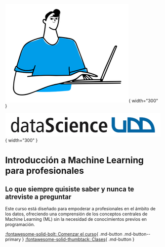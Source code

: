 ![Portada](assets/images/BigShoes-Torso.png){ width="300" }

![Logo](assets/images/logo-ids.png){ width="300" }

# Introducción a Machine Learning para profesionales

## Lo que siempre quisiste saber y nunca te atreviste a preguntar

Este curso está diseñado para empoderar a profesionales en el ámbito de los datos, ofreciendo una comprensión de los conceptos centrales de Machine Learning (ML) sin la necesidad de conocimientos previos en programación.

[:fontawesome-solid-bolt: Comenzar el curso](welcome.md){ .md-button .md-button--primary } [:fontawesome-solid-thumbtack: Clases](lectures/index.md){ .md-button }